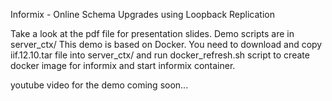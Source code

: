 Informix - Online Schema Upgrades using Loopback Replication

Take a look at the pdf file for presentation slides.
Demo scripts are in server_ctx/
This demo is based on Docker. You need to download and copy
iif.12.10.tar file into server_ctx/ and run docker_refresh.sh script
to create docker image for informix and start informix container.

youtube video for the demo coming soon...
